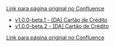 [Link para página original no Confluence](https://openfinancebrasil.atlassian.net/wiki/spaces/OF/pages/223772674)

- [v1.0.0-beta.1 - \[DA\] Cartão de Crédito](../../../../../../OF/Open%20Finance%20Brasil/Especifica%c3%a7%c3%b5es%20de%20APIs/Dados%20Abertos%20-%20DA/[DA]%20API%20-%20Cart%c3%a3o%20de%20Cr%c3%a9dito/Hist%c3%b3rico%20de%20Especifica%c3%a7%c3%b5es%20-%20[DA]%20Cart%c3%a3o%20de%20Cr%c3%a9dito/v1.0.0-beta.1%20-%20[DA]%20Cart%c3%a3o%20de%20Cr%c3%a9dito/index)
- [v1.0.0-beta.2 - \[DA\] Cartão de Crédito](../../../../../../OF/Open%20Finance%20Brasil/Especifica%c3%a7%c3%b5es%20de%20APIs/Dados%20Abertos%20-%20DA/[DA]%20API%20-%20Cart%c3%a3o%20de%20Cr%c3%a9dito/Hist%c3%b3rico%20de%20Especifica%c3%a7%c3%b5es%20-%20[DA]%20Cart%c3%a3o%20de%20Cr%c3%a9dito/v1.0.0-beta.2%20-%20[DA]%20Cart%c3%a3o%20de%20Cr%c3%a9dito/index)

[Link para página original no Confluence](https://openfinancebrasil.atlassian.net/wiki/spaces/OF/pages/223772674)